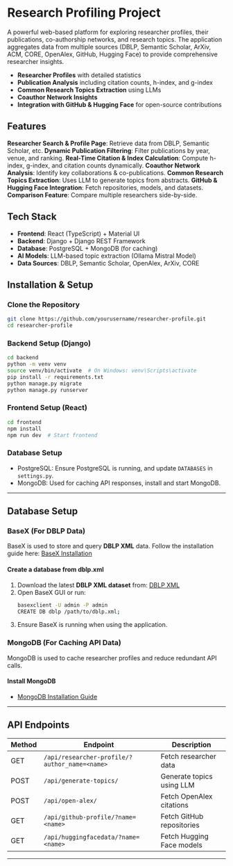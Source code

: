 # Research Profiling Project

A powerful web-based platform for exploring researcher profiles, their publications, co-authorship networks, and research topics. The application aggregates data from multiple sources (DBLP, Semantic Scholar, ArXiv, ACM, CORE, OpenAlex, GitHub, Hugging Face) to provide comprehensive researcher insights.


- **Researcher Profiles** with detailed statistics 
- **Publication Analysis** including citation counts, h-index, and g-index 
- **Common Research Topics Extraction** using LLMs 
- **Coauthor Network Insights** 
- **Integration with GitHub & Hugging Face** for open-source contributions 

## Features
**Researcher Search & Profile Page**: Retrieve data from DBLP, Semantic Scholar, etc.
**Dynamic Publication Filtering**: Filter publications by year, venue, and ranking.
**Real-Time Citation & Index Calculation**: Compute h-index, g-index, and citation counts dynamically.
**Coauthor Network Analysis**: Identify key collaborations & co-publications.
**Common Research Topics Extraction**: Uses LLM to generate topics from abstracts.
**GitHub & Hugging Face Integration**: Fetch repositories, models, and datasets.
**Comparison Feature**: Compare multiple researchers side-by-side.

## Tech Stack
- **Frontend**: React (TypeScript) + Material UI
- **Backend**: Django + Django REST Framework
- **Database**: PostgreSQL + MongoDB (for caching)
- **AI Models**: LLM-based topic extraction (Ollama Mistral Model)
- **Data Sources**: DBLP, Semantic Scholar, OpenAlex, ArXiv, CORE

## Installation & Setup
### Clone the Repository
```sh
git clone https://github.com/yourusername/researcher-profile.git
cd researcher-profile
```

### Backend Setup (Django)
```sh
cd backend
python -m venv venv
source venv/bin/activate  # On Windows: venv\Scripts\activate
pip install -r requirements.txt
python manage.py migrate
python manage.py runserver
```

### Frontend Setup (React)
```sh
cd frontend
npm install
npm run dev  # Start frontend
```

### Database Setup
- PostgreSQL: Ensure PostgreSQL is running, and update `DATABASES` in `settings.py`.
- MongoDB: Used for caching API responses, install and start MongoDB.

---

## Database Setup

### BaseX (For DBLP Data)
BaseX is used to store and query **DBLP XML** data. Follow the installation guide here: [BaseX Installation](https://basex.org/download)

#### Create a database from **dblp.xml**
1. Download the latest **DBLP XML dataset** from:
   [DBLP XML](https://dblp.uni-trier.de/xml/)
2. Open BaseX GUI or run:
   ```sh
   basexclient -U admin -P admin
   CREATE DB dblp /path/to/dblp.xml;
   ```
3. Ensure BaseX is running when using the application.

### MongoDB (For Caching API Data)
MongoDB is used to cache researcher profiles and reduce redundant API calls.

#### Install MongoDB
- [MongoDB Installation Guide](https://www.mongodb.com/docs/manual/installation/)


---

## API Endpoints
| Method | Endpoint | Description |
|--------|---------|-------------|
| GET | `/api/researcher-profile/?author_name=<name>` | Fetch researcher data |
| POST | `/api/generate-topics/` | Generate topics using LLM |
| POST | `/api/open-alex/` | Fetch OpenAlex citations |
| GET | `/api/github-profile/?name=<name>` | Fetch GitHub repositories |
| GET | `/api/huggingfacedata/?name=<name>` | Fetch Hugging Face models |

---


